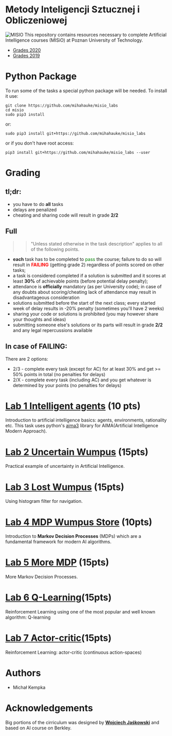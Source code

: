 # Metody Inteligencji Sztucznej i Obliczeniowej
![MISIO](bear.png)
This repository contains resources necessary to complete Artificial Intelligence courses (MISiO) at Poznan University of Technology.

* [Grades 2020](TODO)
* [Grades 2019](https://docs.google.com/spreadsheets/d/1Okp2dJ20mIQSQEw2SzQ-COdBgvsHNPtdypPQ5ROZcxA/edit?usp=sharing) 

# Python Package
To run some of the tasks a special python package will be needed. To install it use:

```
git clone https://github.com/mihahauke/misio_labs
cd misio
sudo pip3 install 
```
or:
```
sudo pip3 install git+https://github.com/mihahauke/misio_labs
```
or if you don't have root access:
```
pip3 install git+https://github.com/mihahauke/misio_labs --user 
```

# Grading
## tl;dr:
* you have to do **all** tasks
* delays are penalized
* cheating and sharing code will result in grade **2/2** 

## Full 
>> "Unless stated otherwise in the task description" applies to all of the following points.
* **each** task has to be completed to <span style="color:green">pass</span>
 the course; failure to do so will result in <span style="color:red">**FAILING**</span> (getting grade 2) regardless of points scored on other tasks; 
* a task is considered completed if a solution is submitted and it scores at least **30%** of achievable points (before potential delay penalty);
* attendance is **officially** mandatory (as per University code); in case of any doubts about scoring/cheating lack of attendance may result in disadvantageous consideration
* solutions submitted before the start of the next class; every started week of delay results in -20% penalty (sometimes you'll have 2 weeks)
* sharing your code or solutions is prohibited (you may however share your thoughts and ideas)
* submitting someone else's solutions or its parts will result in grade **2/2** and any legal repercussions available

## In case of FAILING:
There are 2 options:
* 2/3 - complete every task (except for AC) for at least 30% and get >= 50% points in total (no penalties for delays)
* 2/X - complete every task (including AC) and you get whatever is determined by your points (no penalties for delays)


# [Lab 1 Intelligent agents](lab1) (10 pts)
Introduction to artificial intelligence basics: agents, environments, rationality etc. 
This task uses python's [aima3](https://github.com/Calysto/aima3) library for AIMA(Artificial Intelligence Modern Approach).

# [Lab 2 Uncertain Wumpus](lab2) (15pts)
Practical example of uncertainty in Artificial Intelligence.

# [Lab 3 Lost Wumpus](lab3) (15pts)
Using histogram filter for navigation.

# [Lab 4 MDP Wumpus Store](lab4) (10pts)
Introduction to **Markov Decision Processes** (MDPs) which are a fundamental framework for modern AI algorithms.

# [Lab 5 More MDP](lab5) (15pts)
More Markov Decision Processes.

# [Lab 6 Q-Learning](lab6)(15pts)
Reinforcement Learning using one of the most popular and well known algorithm: Q-learning

# [Lab 7 Actor-critic](lab7)(15pts)
Reinforcement Learning: actor-critic (continuous action-spaces)

# Authors
* Michał Kempka

# Acknowledgements 
Big portions of the cirriculum was designed by **[Wojciech Jaśkowski](https://scholar.google.pl/citations?user=89a-n3YAAAAJ&hl=en)** and based on AI course on Berkley.
